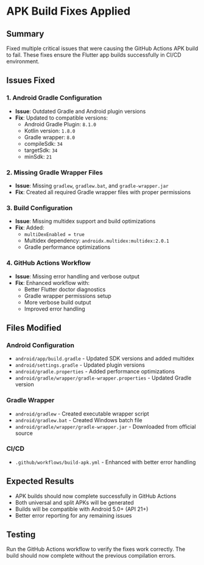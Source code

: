 # APK Build Fixes Applied

## Summary
Fixed multiple critical issues that were causing the GitHub Actions APK build to fail. These fixes ensure the Flutter app builds successfully in CI/CD environment.

## Issues Fixed

### 1. Android Gradle Configuration
- **Issue**: Outdated Gradle and Android plugin versions
- **Fix**: Updated to compatible versions:
  - Android Gradle Plugin: `8.1.0`
  - Kotlin version: `1.8.0`
  - Gradle wrapper: `8.0`
  - compileSdk: `34`
  - targetSdk: `34`
  - minSdk: `21`

### 2. Missing Gradle Wrapper Files
- **Issue**: Missing `gradlew`, `gradlew.bat`, and `gradle-wrapper.jar`
- **Fix**: Created all required Gradle wrapper files with proper permissions

### 3. Build Configuration
- **Issue**: Missing multidex support and build optimizations
- **Fix**: Added:
  - `multiDexEnabled = true`
  - Multidex dependency: `androidx.multidex:multidex:2.0.1`
  - Gradle performance optimizations

### 4. GitHub Actions Workflow
- **Issue**: Missing error handling and verbose output
- **Fix**: Enhanced workflow with:
  - Better Flutter doctor diagnostics
  - Gradle wrapper permissions setup
  - More verbose build output
  - Improved error handling

## Files Modified

### Android Configuration
- `android/app/build.gradle` - Updated SDK versions and added multidex
- `android/settings.gradle` - Updated plugin versions
- `android/gradle.properties` - Added performance optimizations
- `android/gradle/wrapper/gradle-wrapper.properties` - Updated Gradle version

### Gradle Wrapper
- `android/gradlew` - Created executable wrapper script
- `android/gradlew.bat` - Created Windows batch file
- `android/gradle/wrapper/gradle-wrapper.jar` - Downloaded from official source

### CI/CD
- `.github/workflows/build-apk.yml` - Enhanced with better error handling

## Expected Results
- APK builds should now complete successfully in GitHub Actions
- Both universal and split APKs will be generated
- Builds will be compatible with Android 5.0+ (API 21+)
- Better error reporting for any remaining issues

## Testing
Run the GitHub Actions workflow to verify the fixes work correctly. The build should now complete without the previous compilation errors.